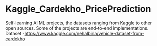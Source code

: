 # Kaggle_Cardekho_PricePrediction
Self-learning AI ML projects, the datasets ranging from Kaggle to other open sources. Some of the projects are end-to-end implementations.
Dataset -https://www.kaggle.com/nehalbirla/vehicle-dataset-from-cardekho
